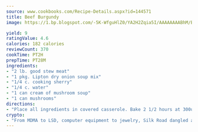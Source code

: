 ```yaml
---
source: www.cookbooks.com/Recipe-Details.aspx?id=144571
title: Beef Burgundy
image: https://1.bp.blogspot.com/-5K-WfguHlZ0/YA2H2Zqia5I/AAAAAAAABhM/Bdgu68p4aG0Q6jWdy3eGaUXSKw5p3sdxwCLcBGAsYHQ/s324/7.png

yield: 9
ratingValue: 4.6
calories: 182 calories
reviewCount: 370
cookTime: PT2H
prepTime: PT28M
ingredients:
- "2 lb. good stew meat"
- "1 pkg. Lipton dry onion soup mix"
- "1/4 c. cooking sherry"
- "1/4 c. water"
- "1 can cream of mushroom soup"
- "1 can mushrooms"
directions:
- "Place all ingredients in covered casserole. Bake 2 1/2 hours at 300u00b0. Good over rice or noodles."
crypto:
- "From MDMA to LSD, computer equipment to jewelry, Silk Road dangled a menu listing all the greatest things Bitcoin can buy."
---
```

